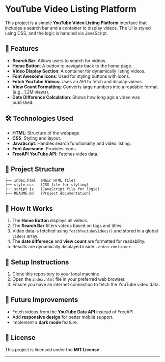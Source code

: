 # YouTube Video Listing Platform

This project is a simple **YouTube Video Listing Platform** interface that includes a search bar and a container to display videos. The UI is styled using CSS, and the logic is handled via JavaScript.

## 📌 Features

- **Search Bar**: Allows users to search for videos.
- **Home Button**: A button to navigate back to the home page.
- **Video Display Section**: A container for dynamically listing videos.
- **Font Awesome Icons**: Used for styling buttons with icons.
- **Fetch YouTube Videos**: Uses an API to fetch and display videos.
- **View Count Formatting**: Converts large numbers into a readable format (e.g., 1.2M views).
- **Date Difference Calculation**: Shows how long ago a video was published.

## 🛠️ Technologies Used

- **HTML**: Structure of the webpage.
- **CSS**: Styling and layout.
- **JavaScript**: Handles search functionality and video listing.
- **Font Awesome**: Provides icons.
- **FreeAPI YouTube API**: Fetches video data.

## 📂 Project Structure

```
├── index.html  (Main HTML file)
├── style.css   (CSS file for styling)
├── script.js   (JavaScript file for logic)
├── README.md   (Project documentation)
```

## 🎯 How It Works

1. The **Home Button** displays all videos.
2. The **Search Bar** filters videos based on tags and titles.
3. Video data is fetched using `fetchYoutubeVideos()` and stored in a global `videos` array.
4. The **date difference** and **view count** are formatted for readability.
5. Results are dynamically displayed inside `.video-container`.

## 🎯 Setup Instructions

1. Clone this repository to your local machine.
2. Open the `index.html` file in your preferred web browser.
3. Ensure you have an internet connection to fetch the YouTube video data.

## 🎯 Future Improvements

- Fetch videos from the **YouTube Data API** instead of FreeAPI.
- Add **responsive design** for better mobile support.
- Implement a **dark mode** feature.

## 📜 License

This project is licensed under the **MIT License**.

---

